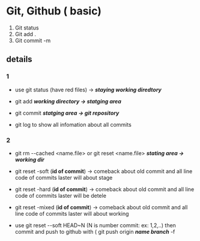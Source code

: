 # Git, Github ( basic)

1. Git status
2. Git add .
3. Git commit -m

## details

### 1

- use git status (have red files) -> ***staying working diredtory***

- git add ***working directory -> statging area***
- git commit ***statging area -> git repository***
- git log to show all infomation about all commits

### 2

- git rm --cached <name.file> or git reset <name.file> ***stating area -> working dir***

- git reset -soft (**id of commit**) -> comeback about old commit and  all line code of commits laster will about stage
- git reset -hard (**id of commit**) -> comeback about old commit and  all line code of commits laster will be detele
- git reset -mixed (**id of commit**) -> comeback about old commit and  all line code of commits laster will about working
- use git reset --soft HEAD~N (N is number commit: ex: 1,2,..) then commit and push to github with ( git push origin ***name branch*** -f

